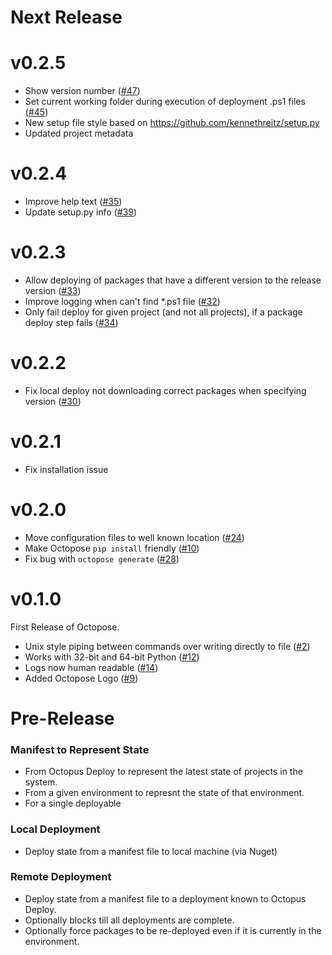 # Next Release

# v0.2.5

* Show version number ([#47](https://github.com/HuddleEng/octopose/issues/47))
* Set current working folder during execution of deployment .ps1 files ([#45](https://github.com/HuddleEng/octopose/issues/45))
* New setup file style based on https://github.com/kennethreitz/setup.py
* Updated project metadata

# v0.2.4
* Improve help text ([#35](https://github.com/HuddleEng/octopose/issues/35))
* Update setup.py info ([#39](https://github.com/HuddleEng/octopose/issues/39))

# v0.2.3
* Allow deploying of packages that have a different version to the release version ([#33](https://github.com/HuddleEng/octopose/issues/33))
* Improve logging when can't find *.ps1 file ([#32](https://github.com/HuddleEng/octopose/issues/32))
* Only fail deploy for given project (and not all projects), if a package deploy step fails ([#34](https://github.com/HuddleEng/octopose/34))

# v0.2.2
* Fix local deploy not downloading correct packages when specifying version ([#30](https://github.com/HuddleEng/octopose/issues/30))

# v0.2.1
* Fix installation issue

# v0.2.0

* Move configuration files to well known location ([#24](https://github.com/HuddleEng/octopose/issues/24))
* Make Octopose `pip install` friendly ([#10](https://github.com/HuddleEng/octopose/issues/10))
* Fix bug with `octopose generate` ([#28](https://github.com/HuddleEng/octopose/issues/28))

# v0.1.0

First Release of Octopose.

* Unix style piping between commands over writing directly to file ([#2](https://github.com/HuddleEng/octopose/issues/2))
* Works with 32-bit and 64-bit Python ([#12](https://github.com/HuddleEng/octopose/issues/12))
* Logs now human readable ([#14](https://github.com/HuddleEng/octopose/issues/14))
* Added Octopose Logo ([#9](https://github.com/HuddleEng/octopose/issues/9))

# Pre-Release

### Manifest to Represent State

* From Octopus Deploy to represent the latest state of projects in the system.
* From a given environment to represnt the state of that environment.
* For a single deployable

### Local Deployment

* Deploy state from a manifest file to local machine (via Nuget)

### Remote Deployment

* Deploy state from a manifest file to a deployment known to Octopus Deploy.
* Optionally blocks till all deployments are complete.
* Optionally force packages to be re-deployed even if it is currently in the environment.

